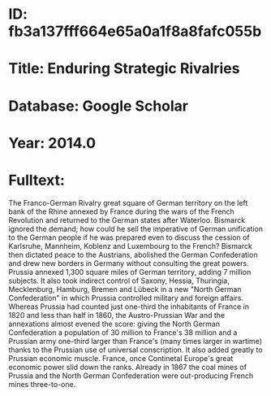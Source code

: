 # ID: fb3a137fff664e65a0a1f8a8fafc055b
# Title: Enduring Strategic Rivalries
# Database: Google Scholar
# Year: 2014.0
# Fulltext:
The Franco-German Rivalry great square of German territory on the left bank of the Rhine annexed by France during the wars of the French Revolution and returned to the German states after Waterloo.
Bismarck ignored the demand; how could he sell the imperative of German unification to the German people if he was prepared even to discuss the cession of Karlsruhe, Mannheim, Koblenz and Luxembourg to the French?
Bismarck then dictated peace to the Austrians, abolished the German Confederation and drew new borders in Germany without consulting the great powers.
Prussia annexed 1,300 square miles of German territory, adding 7 million subjects.
It also took indirect control of Saxony, Hessia, Thuringia, Mecklenburg, Hamburg, Bremen and Lübeck in a new "North German Confederation" in which Prussia controlled military and foreign affairs.
Whereas Prussia had counted just one-third the inhabitants of France in 1820 and less than half in 1860, the Austro-Prussian War and the annexations almost evened the score: giving the North German Confederation a population of 30 million to France's 38 million and a Prussian army one-third larger than France's (many times larger in wartime) thanks to the Prussian use of universal conscription.
It also added greatly to Prussian economic muscle.
France, once Continetal Europe's great economic power slid down the ranks.
Already in 1867 the coal mines of Prussia and the North German Confederation were out-producing French mines three-to-one.